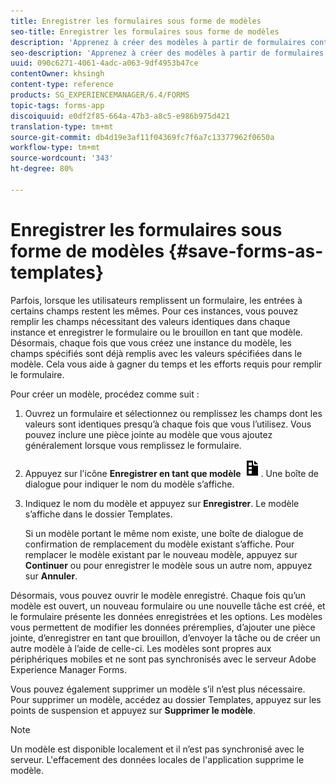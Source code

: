 ```yaml
---
title: Enregistrer les formulaires sous forme de modèles
seo-title: Enregistrer les formulaires sous forme de modèles
description: 'Apprenez à créer des modèles à partir de formulaires contenant des données souvent requises. '
seo-description: 'Apprenez à créer des modèles à partir de formulaires contenant des données souvent requises. '
uuid: 090c6271-4061-4adc-a063-9df4953b47ce
contentOwner: khsingh
content-type: reference
products: SG_EXPERIENCEMANAGER/6.4/FORMS
topic-tags: forms-app
discoiquuid: e0df2f85-664a-47b3-a8c5-e986b975d421
translation-type: tm+mt
source-git-commit: db4d19e3af11f04369fc7f6a7c13377962f0650a
workflow-type: tm+mt
source-wordcount: '343'
ht-degree: 80%

---
```



# Enregistrer les formulaires sous forme de modèles {#save-forms-as-templates}

Parfois, lorsque les utilisateurs remplissent un formulaire, les entrées à certains champs restent les mêmes. Pour ces instances, vous pouvez remplir les champs nécessitant des valeurs identiques dans chaque instance et enregistrer le formulaire ou le brouillon en tant que modèle. Désormais, chaque fois que vous créez une instance du modèle, les champs spécifiés sont déjà remplis avec les valeurs spécifiées dans le modèle. Cela vous aide à gagner du temps et les efforts requis pour remplir le formulaire.

Pour créer un modèle, procédez comme suit :

1. Ouvrez un formulaire et sélectionnez ou remplissez les champs dont les valeurs sont identiques presqu’à chaque fois que vous l’utilisez. Vous pouvez inclure une pièce jointe au modèle que vous ajoutez généralement lorsque vous remplissez le formulaire.
1. Appuyez sur l&#39;icône **Enregistrer en tant que modèle** ![save_as_template](assets/save_as_template.png). Une boîte de dialogue pour indiquer le nom du modèle s’affiche.
1. Indiquez le nom du modèle et appuyez sur **Enregistrer**. Le modèle s’affiche dans le dossier Templates.

   Si un modèle portant le même nom existe, une boîte de dialogue de confirmation de remplacement du modèle existant s’affiche. Pour remplacer le modèle existant par le nouveau modèle, appuyez sur **Continuer** ou pour enregistrer le modèle sous un autre nom, appuyez sur **Annuler**.

Désormais, vous pouvez ouvrir le modèle enregistré. Chaque fois qu’un modèle est ouvert, un nouveau formulaire ou une nouvelle tâche est créé, et le formulaire présente les données enregistrées et les options. Les modèles vous permettent de modifier les données préremplies, d’ajouter une pièce jointe, d’enregistrer en tant que brouillon, d’envoyer la tâche ou de créer un autre modèle à l’aide de celle-ci. Les modèles sont propres aux périphériques mobiles et ne sont pas synchronisés avec le serveur Adobe Experience Manager Forms.

Vous pouvez également supprimer un modèle s’il n’est plus nécessaire. Pour supprimer un modèle, accédez au dossier Templates, appuyez sur les points de suspension et appuyez sur **Supprimer le modèle**.

>[!NOTE]
>
>Un modèle est disponible localement et il n’est pas synchronisé avec le serveur. L&#39;effacement des données locales de l&#39;application supprime le modèle.


